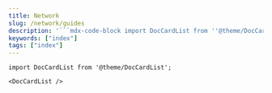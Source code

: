 ```yaml
---
title: Network
slug: /network/guides
description: '```mdx-code-block import DocCardList from ''@theme/DocCardList'';'
keywords: ["index"]
tags: ["index"]
---
```


```mdx-code-block
import DocCardList from '@theme/DocCardList';

<DocCardList />
```
